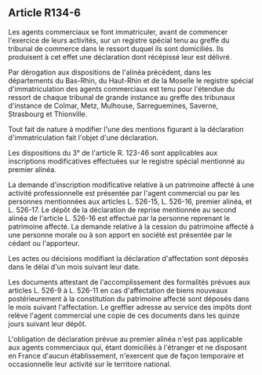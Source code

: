 Article R134-6
----
Les agents commerciaux se font immatriculer, avant de commencer l'exercice de
leurs activités, sur un registre spécial tenu au greffe du tribunal de commerce
dans le ressort duquel ils sont domiciliés. Ils produisent à cet effet une
déclaration dont récépissé leur est délivré.

Par dérogation aux dispositions de l'alinéa précédent, dans les départements du
Bas-Rhin, du Haut-Rhin et de la Moselle le registre spécial d'immatriculation
des agents commerciaux est tenu pour l'étendue du ressort de chaque tribunal de
grande instance au greffe des tribunaux d'instance de Colmar, Metz, Mulhouse,
Sarreguemines, Saverne, Strasbourg et Thionville.

Tout fait de nature à modifier l'une des mentions figurant à la déclaration
d'immatriculation fait l'objet d'une déclaration.

Les dispositions du 3° de l'article R. 123-46 sont applicables aux inscriptions
modificatives effectuées sur le registre spécial mentionné au premier alinéa.

La demande d'inscription modificative relative à un patrimoine affecté à une
activité professionnelle est présentée par l'agent commercial ou par les
personnes mentionnées aux articles L. 526-15, L. 526-16, premier alinéa, et L.
526-17. Le dépôt de la déclaration de reprise mentionnée au second alinéa de
l'article L. 526-16 est effectué par la personne reprenant le patrimoine
affecté. La demande relative à la cession du patrimoine affecté à une personne
morale ou à son apport en société est présentée par le cédant ou l'apporteur.

Les actes ou décisions modifiant la déclaration d'affectation sont déposés dans
le délai d'un mois suivant leur date.

Les documents attestant de l'accomplissement des formalités prévues aux articles
L. 526-9 à L. 526-11 en cas d'affectation de biens nouveaux postérieurement à la
constitution du patrimoine affecté sont déposés dans le mois suivant
l'affectation. Le greffier adresse au service des impôts dont relève l'agent
commercial une copie de ces documents dans les quinze jours suivant leur dépôt.

L'obligation de déclaration prévue au premier alinéa n'est pas applicable aux
agents commerciaux qui, étant domiciliés à l'étranger et ne disposant en France
d'aucun établissement, n'exercent que de façon temporaire et occasionnelle leur
activité sur le territoire national.
